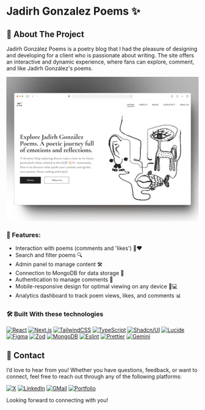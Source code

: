 
# Jadirh Gonzalez Poems ✨

## 📖 About The Project

Jadirh González Poems is a poetry blog that I had the pleasure of designing and developing for a client who is passionate about writing. The site offers an interactive and dynamic experience, where fans can explore, comment, and like Jadirh González's poems.

[![Product Name Screen Shot][product-screenshot]](https://jadirhgonzalezpoems.vercel.app/)

### 🌟 Features:
- Interaction with poems (comments and 'likes') 💬❤️
- Search and filter poems 🔍
- Admin panel to manage content 🛠️
- Connection to MongoDB for data storage 💾
- Authentication to manage comments 🔐
- Mobile-responsive design for optimal viewing on any device 📱💻
- Analytics dashboard to track poem views, likes, and comments 📊


### 🛠️ Built With these technologies
[![React][React Badge]][React URL] [![Next.js][Next.js Badge]][Next.js URL] [![TailwindCSS][TailwindCSS Badge]][TailwindCSS URL] [![TypeScript][TypeScript Badge]][TypeScript URL] [![Shadcn/UI][Shadcn/UI Badge]][Shadcn/UI URL] [![Lucide][Lucide Badge]][Lucide URL] [![Figma][Figma Badge]][Figma URL] [![Zod][Zod Badge]][Zod URL] [![MongoDB][MongoDB Badge]][MongoDB URL] [![Eslint][Eslint Badge]][Eslint URL] [![Prettier][Prettier Badge]][Prettier URL] [![Gemini][Gemini Badge]][Gemini URL]


## 📧 Contact

I’d love to hear from you! Whether you have questions, feedback, or want to connect, feel free to reach out through any of the following platforms:

 [![X][X Badge]][X URL] [![LinkedIn][LinkedIn Badge]][LinkedIn URL] [![GMail][GMail Badge]][GMail URL] [![Portfolio][Portfolio Badge]][Portfolio URL]
 
Looking forward to connecting with you!



[X Badge]: https://img.shields.io/badge/X-000000.svg?style=for-the-badge&logo=X&logoColor=white
[X URL]: https://x.com/Calisto_dev
[LinkedIn Badge]: https://img.shields.io/badge/LinkedIn-0A66C2.svg?style=for-the-badge&logo=LinkedIn&logoColor=white
[LinkedIn URL]: https://linkedin.com/in/carlos-bolano
[GMail Badge]: https://img.shields.io/badge/Gmail-EA4335.svg?style=for-the-badge&logo=Gmail&logoColor=white
[GMail URL]: mailto:carlostutos828@gmail.com
[Portfolio badge]:https://img.shields.io/badge/Portfolio-000000.svg?style=for-the-badge&logo=portfolio&logoColor=white
[Portfolio URL]: https://carlos-bolano.vercel.app
[product-screenshot]: https://github.com/Carlos-Bolano/JadirhGonzalezPoems/blob/main/public/assets/blog-screenshoot.png


[TypeScript Badge]: https://img.shields.io/badge/TypeScript-3178C6.svg?style=for-the-badge&logo=TypeScript&logoColor=white
[TypeScript URL]: https://www.typescriptlang.org/
[React Badge]: https://img.shields.io/badge/React-61DAFB.svg?style=for-the-badge&logo=React&logoColor=black
[React URL]: https://react.dev/
[Next.js Badge]: https://img.shields.io/badge/Next.js-000000.svg?style=for-the-badge&logo=nextdotjs&logoColor=white
[Next.js URL]: https://nextjs.org/
[TailwindCSS Badge]: https://img.shields.io/badge/Tailwind%20CSS-06B6D4.svg?style=for-the-badge&logo=Tailwind-CSS&logoColor=white
[TailwindCSS URL]: https://tailwindcss.com/
[Eslint Badge]: https://img.shields.io/badge/ESLint-4B32C3.svg?style=for-the-badge&logo=ESLint&logoColor=white
[Eslint URL]: https://eslint.org/
[Prettier Badge]: https://img.shields.io/badge/Prettier-F7B93E.svg?style=for-the-badge&logo=Prettier&logoColor=black
[Prettier URL]: https://prettier.io/
[Figma Badge]: https://img.shields.io/badge/Figma-F24E1E.svg?style=for-the-badge&logo=Figma&logoColor=white
[Figma URL]: https://www.figma.com/
[Shadcn/UI Badge]: https://img.shields.io/badge/shadcn/ui-000000.svg?style=for-the-badge&logo=shadcn/ui&logoColor=white
[Shadcn/UI URL]: https://ui.shadcn.com/
[Lucide Badge]: https://img.shields.io/badge/Lucide-f67373.svg?style=for-the-badge&logo=lucide&logoColor=white
[Lucide URL]: https://lucide.dev/
[Zod Badge]: https://img.shields.io/badge/Zod-3E67B1.svg?style=for-the-badge&logo=Zod&logoColor=white
[Zod URL]: https://zod.dev/
[MongoDB Badge]: https://img.shields.io/badge/MongoDB-47A248.svg?style=for-the-badge&logo=MongoDB&logoColor=white
[MongoDB URL]: https://www.mongodb.com/
[Gemini Badge]: https://img.shields.io/badge/Gemini-FF5722.svg?style=for-the-badge&logo=google&logoColor=white
[Gemini URL]: https://gemini.google.com/

